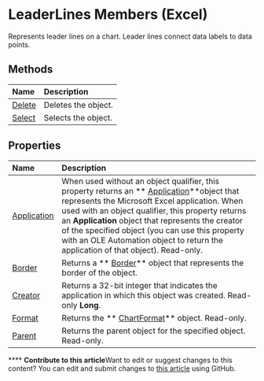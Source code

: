 
# LeaderLines Members (Excel)
Represents leader lines on a chart. Leader lines connect data labels to data points.

## Methods



|**Name**|**Description**|
|:-----|:-----|
| [Delete](57b6cb0c-f0fe-70b7-4958-cfdfd20ee059.md)|Deletes the object.|
| [Select](727367f3-08de-12f7-650a-3e93d9ff3a9e.md)|Selects the object.|

## Properties



|**Name**|**Description**|
|:-----|:-----|
| [Application](a7e022ef-35af-5787-2264-40392f3a6eb7.md)|When used without an object qualifier, this property returns an  ** [Application](19b73597-5cf9-4f56-8227-b5211f657f6f.md)**object that represents the Microsoft Excel application. When used with an object qualifier, this property returns an  **Application** object that represents the creator of the specified object (you can use this property with an OLE Automation object to return the application of that object). Read-only.|
| [Border](9f8eea5d-0885-c2d8-8c52-179e9aa4299f.md)|Returns a  ** [Border](bca516bf-7c0f-f9df-078d-dfb522f256f3.md)** object that represents the border of the object.|
| [Creator](6b2769a0-b54d-e75d-2ada-aa220809e238.md)|Returns a 32-bit integer that indicates the application in which this object was created. Read-only  **Long**.|
| [Format](1e28cb7a-9256-7854-564a-5b15fbfd6596.md)|Returns the  ** [ChartFormat](edac71b7-ed38-6658-2cbf-6493dc1ad3ed.md)** object. Read-only.|
| [Parent](ad43b787-ecf3-fcf7-9079-4de99b1c9d2e.md)|Returns the parent object for the specified object. Read-only.|

****   **Contribute to this article**Want to edit or suggest changes to this content? You can edit and submit changes to  [this article](https://github.com/jhershey00/VBA_Excel_Test/OpenXMLCon/articles/5e6f9149-8ceb-4a18-d964-a1a06fe2ee8d.md) using GitHub.

